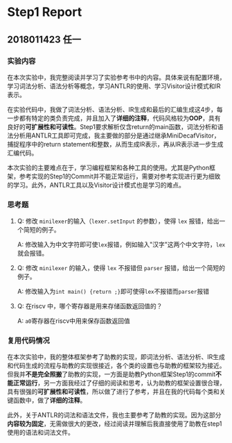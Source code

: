 # Step1 Report

## 2018011423 任一

### 实验内容

在本次实验中，我完整阅读并学习了实验参考书中的内容。具体来说有配置环境，学习词法分析、语法分析等概念，学习ANTLR的使用、学习Visitor设计模式和IR表示。



在实验代码中，我做了词法分析、语法分析、IR生成和最后的汇编生成这4步，每一步都有特定的类负责完成，并且加入了**详细的注释**，代码风格较为**OOP**，具有良好的**可扩展性和可读性**。Step1要求解析仅含return的main函数，词法分析和语法分析用ANTLR工具即可完成，我主要做的部分是通过继承MiniDecafVisitor，捕捉程序中的return statement和整数，从而生成IR表示，再从IR表示进一步生成汇编代码。



本次实验的主要难点在于，学习编程框架和各种工具的使用。尤其是Python框架，参考实现的Step1的Commit并不能正常运行，需要对参考实现进行更为细致的学习。此外，ANTLR工具以及Visitor设计模式也是学习的难点。



### 思考题

1. Q: 修改 `minilexer`的输入（`lexer.setInput` 的参数），使得 `lex` 报错，给出一个简短的例子。

   A: 修改输入为中文字符即可使`lex`报错，例如输入"汉字"这两个中文字符，`lex`就会报错。

   

2. Q: 修改 `minilexer` 的输入，使得 `lex` 不报错但 `parser` 报错，给出一个简短的例子。

   A: 修改输入为`int main() {return ;}`即可使得`lex`不报错而`parser`报错

   

3. Q: 在riscv 中，哪个寄存器是用来存储函数返回值的？

   A: `a0`寄存器在riscv中用来保存函数返回值





### 复用代码情况

在本次实验中，我的整体框架参考了助教的实现，即词法分析、语法分析、IR生成和代码生成的流程与助教的实现很接近，各个类的设置也与助教的框架较为接近。但我并**不是完全照搬**了助教的实现，一方面是助教Python框架Step1的commit**不能正常运行**，另一方面我经过了仔细的阅读和思考，认为助教的框架设置很合理，具有很强的**可扩展性和可读性**，所以做了进行了参考，并且在我的代码每个类和关键函数中，做了**详细的注释**。



此外，关于ANTLR的词法和语法文件，我也主要参考了助教的实现。因为这部分**内容较为固定**，无需做很大的更改，经过阅读并理解后我直接使用了助教在step1使用的语法和词法文件。